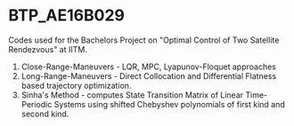 # BTP_AE16B029
Codes used for the Bachelors Project on "Optimal Control of Two Satellite Rendezvous" at IITM.
1) Close-Range-Maneuvers - LQR, MPC, Lyapunov-Floquet approaches
2) Long-Range-Maneuvers - Direct Collocation and Differential Flatness based trajectory optimization.
3) Sinha's Method - computes State Transition Matrix of Linear Time-Periodic Systems using shifted Chebyshev polynomials of first kind and second kind.
